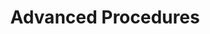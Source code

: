 ---
title: "Advanced Procedures"
linkTitle: "Advanced"
description: "Articles describing advanced features and procedures."
weight: 40
---